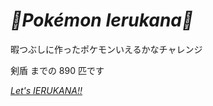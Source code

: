 # _💪Pokémon Ierukana💪_

暇つぶしに作ったポケモンいえるかなチャレンジ

剣盾 までの 890 匹です

[_Let's IERUKANA!!_](https://canoypa.github.io/pokemon-ierukana/)
